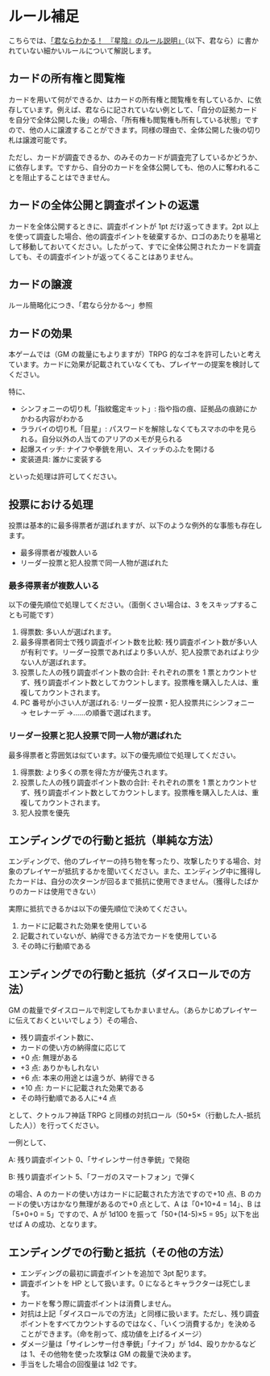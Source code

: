 # ルール補足

こちらでは、[「君ならわかる！　『星陰』のルール説明」](RulesBasic.md)（以下、君なら）に書かれていない細かいルールについて解説します。

## カードの所有権と閲覧権

カードを用いて何ができるか、はカードの所有権と閲覧権を有しているか、に依存しています。例えば、君ならに記されていない例として、「自分の証拠カードを自分で全体公開した後」の場合、「所有権も閲覧権も所有している状態」ですので、他の人に譲渡することができます。同様の理由で、全体公開した後の切り札は譲渡可能です。

ただし、カードが調査できるか、のみそのカードが調査完了しているかどうか、に依存します。ですから、自分のカードを全体公開しても、他の人に奪われることを阻止することはできません。

## カードの全体公開と調査ポイントの返還

カードを全体公開するときに、調査ポイントが 1pt だけ返ってきます。2pt 以上を使って調査した場合、他の調査ポイントを破棄するか、ロゴのあたりを墓場として移動しておいてください。したがって、すでに全体公開されたカードを調査しても、その調査ポイントが返ってくることはありません。

## カードの譲渡

ルール簡略化につき、「君なら分かる～」参照

## カードの効果

本ゲームでは（GM の裁量にもよりますが）TRPG 的なゴネを許可したいと考えています。カードに効果が記載されていなくても、プレイヤーの提案を検討してください。

特に、

- シンフォニーの切り札「指紋鑑定キット」: 指や指の痕、証拠品の痕跡にかかわる内容がわかる
- ララバイの切り札「目星」: パスワードを解除しなくてもスマホの中を見られる。自分以外の人当てのアリアのメモが見られる
- 起爆スイッチ: ナイフや拳銃を用い、スイッチのふたを開ける
- 変装道具: 誰かに変装する

といった処理は許可してください。

## 投票における処理

投票は基本的に最多得票者が選ばれますが、以下のような例外的な事態も存在します。

- 最多得票者が複数人いる
- リーダー投票と犯人投票で同一人物が選ばれた

### 最多得票者が複数人いる

以下の優先順位で処理してください。（面倒くさい場合は、3 をスキップすることも可能です）

1. 得票数: 多い人が選ばれます。
2. 最多得票者同士で残り調査ポイント数を比較: 残り調査ポイント数が多い人が有利です。リーダー投票であればより多い人が、犯人投票であればより少ない人が選ばれます。
3. 投票した人の残り調査ポイント数の合計: それぞれの票を 1 票とカウントせず、残り調査ポイント数としてカウントします。投票権を購入した人は、重複してカウントされます。
4. PC 番号が小さい人が選ばれる: リーダー投票・犯人投票共にシンフォニー → セレナーデ →……の順番で選ばれます。

### リーダー投票と犯人投票で同一人物が選ばれた

最多得票者と雰囲気は似ています。以下の優先順位で処理してください。

1. 得票数: より多くの票を得た方が優先されます。
2. 投票した人の残り調査ポイント数の合計: それぞれの票を 1 票とカウントせず、残り調査ポイント数としてカウントします。投票権を購入した人は、重複してカウントされます。
3. 犯人投票を優先

## エンディングでの行動と抵抗（単純な方法）

エンディングで、他のプレイヤーの持ち物を奪ったり、攻撃したりする場合、対象のプレイヤーが抵抗するかを聞いてください。また、エンディング中に獲得したカードは、自分の次ターンが回るまで抵抗に使用できません。（獲得したばかりのカードは使用できない）

実際に抵抗できるかは以下の優先順位で決めてください。

1. カードに記載された効果を使用している
2. 記載されていないが、納得できる方法でカードを使用している
3. その時に行動順である

## エンディングでの行動と抵抗（ダイスロールでの方法）

GM の裁量でダイスロールで判定してもかまいません。（あらかじめプレイヤーに伝えておくといいでしょう）その場合、

- 残り調査ポイント数に、
- カードの使い方の納得度に応じて
- +0 点: 無理がある
- +3 点: ありかもしれない
- +6 点: 本来の用途とは違うが、納得できる
- +10 点: カードに記載された効果である
- その時行動順である人に+4 点

として、クトゥルフ神話 TRPG と同様の対抗ロール（50+5×（行動した人-抵抗した人））を行ってください。

一例として、

A: 残り調査ポイント 0、「サイレンサー付き拳銃」で発砲

B: 残り調査ポイント 5、「フーガのスマートフォン」で弾く

の場合、A のカードの使い方はカードに記載された方法ですので+10 点、B のカードの使い方はかなり無理があるので+0 点として、A は「0+10+4 = 14」、B は「5+0+0 = 5」ですので、A が 1d100 を振って「50+(14-5)×5 = 95」以下を出せば A の成功、となります。

## エンディングでの行動と抵抗（その他の方法）

- エンディングの最初に調査ポイントを追加で 3pt 配ります。
- 調査ポイントを HP として扱います。0 になるとキャラクターは死亡します。
- カードを奪う際に調査ポイントは消費しません。
- 対抗は上記「ダイスロールでの方法」と同様に扱います。ただし、残り調査ポイントをすべてカウントするのではなく、「いくつ消費するか」を決めることができます。（命を削って、成功値を上げるイメージ）
- ダメージ量は「サイレンサー付き拳銃」「ナイフ」が 1d4、殴りかかるなどは 1、その他物を使った攻撃は GM の裁量で決めます。
- 手当をした場合の回復量は 1d2 です。

